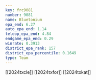 ```yaml
---
key: frc9081
number: 9081
name: Bluetonium
epa_end: 6.27
auto_epa_end: 1.14
teleop_epa_end: 4.84
endgame_epa_end: 0.29
winrate: 0.3913
district_epa_rank: 157
district_epa_percentile: 0.1649
type: Team
---
```

[[2024txcle]]
[[2024txfor]]
[[2024txkat]]
